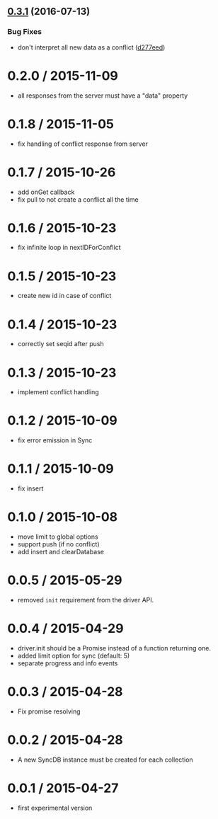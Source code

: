 <a name="0.3.1"></a>
## [0.3.1](https://github.com/cheminfo/sync-db/compare/v0.3.0...v0.3.1) (2016-07-13)


### Bug Fixes

* don't interpret all new data as a conflict ([d277eed](https://github.com/cheminfo/sync-db/commit/d277eed))



0.2.0 / 2015-11-09
==================

* all responses from the server must have a "data" property

0.1.8 / 2015-11-05
==================

* fix handling of conflict response from server

0.1.7 / 2015-10-26
==================

* add onGet callback
* fix pull to not create a conflict all the time

0.1.6 / 2015-10-23
==================

* fix infinite loop in nextIDForConflict

0.1.5 / 2015-10-23
==================

* create new id in case of conflict

0.1.4 / 2015-10-23
==================

* correctly set seqid after push

0.1.3 / 2015-10-23
==================

* implement conflict handling

0.1.2 / 2015-10-09
==================

* fix error emission in Sync

0.1.1 / 2015-10-09
==================

* fix insert

0.1.0 / 2015-10-08
==================

* move limit to global options
* support push (if no conflict)
* add insert and clearDatabase

0.0.5 / 2015-05-29
==================

* removed `init` requirement from the driver API.

0.0.4 / 2015-04-29
==================

* driver.init should be a Promise instead of a function returning one.
* added limit option for sync (default: 5)
* separate progress and info events

0.0.3 / 2015-04-28
==================

* Fix promise resolving

0.0.2 / 2015-04-28
==================

* A new SyncDB instance must be created for each collection

0.0.1 / 2015-04-27
==================

* first experimental version
